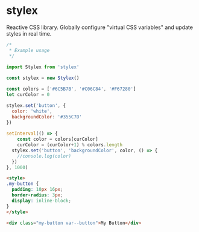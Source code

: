 # stylex
Reactive CSS library. Globally configure "virtual CSS variables" and update styles in real time.

```js
/*
 * Example usage
 */
 
import Stylex from 'stylex'

const stylex = new Stylex()

const colors = ['#6C5B7B', '#C06C84', '#F67280']
let curColor = 0

stylex.set('button', {
  color: 'white',
  backgroundColor: '#355C7D'
})
  
setInterval(() => {
	const color = colors[curColor]
	curColor = (curColor+1) % colors.length
  stylex.set('button', 'backgroundColor', color, () => {
  	//console.log(color)
  })
}, 1000)
```

```html
<style>
.my-button {
  padding: 10px 16px;
  border-radius: 3px;
  display: inline-block;
}
</style>

<div class="my-button var--button">My Button</div>
```
